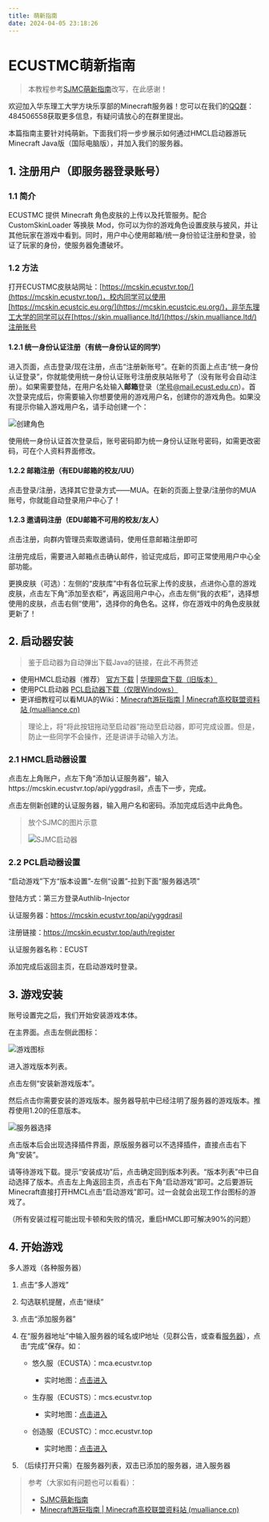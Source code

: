 ```yaml
---
title: 萌新指南
date: 2024-04-05 23:18:26
---
```

# ECUSTMC萌新指南
> 本教程参考[SJMC萌新指南](https://mc.sjtu.cn/tutorial/)改写，在此感谢！

欢迎加入华东理工大学方块乐享部的Minecraft服务器！您可以在我们的[QQ群](https://qm.qq.com/q/jqFxBzF8gU)：484506558获取更多信息，有疑问请放心的在群里提出。

本篇指南主要针对纯萌新。下面我们将一步步展示如何通过HMCL启动器游玩Minecraft Java版（国际电脑版），并加入我们的服务器。

## 1. 注册用户（即服务器登录账号）
### 1.1 简介
ECUSTMC 提供 Minecraft 角色皮肤的上传以及托管服务。配合 CustomSkinLoader 等换肤 Mod，你可以为你的游戏角色设置皮肤与披风，并让其他玩家在游戏中看到。同时，用户中心使用邮箱/统一身份验证注册和登录，验证了玩家的身份，使服务器免遭破坏。

### 1.2 方法
打开ECUSTMC皮肤站网址：[https://mcskin.ecustvr.top/](https://mcskin.ecustvr.top/)，校内同学可以使用[https://mcskin.ecustcic.eu.org/](https://mcskin.ecustcic.eu.org/)，非华东理工大学的同学可以在[https://skin.mualliance.ltd/](https://skin.mualliance.ltd/)注册账号

#### 1.2.1 统一身份认证注册（有统一身份认证的同学）
进入页面，点击登录/现在注册，点击“注册新账号”。在新的页面上点击“统一身份认证登录”，你就能使用统一身份认证账号注册皮肤站账号了（没有账号会自动注册）。如果需要登陆，在用户名处输入**邮箱**登录（学号@mail.ecust.edu.cn）。首次登录完成后，你需要输入你想要使用的游戏用户名，创建你的游戏角色。如果没有提示你输入游戏用户名，请手动创建一个：

![创建角色](https://mc.sjtu.cn/wp-content/uploads/2023/08/image.png)

使用统一身份认证首次登录后，账号密码即为统一身份认证账号密码，如需更改密码，可在个人资料界面修改。

#### 1.2.2 邮箱注册（有EDU邮箱的校友/UU）
点击登录/注册，选择其它登录方式——MUA。在新的页面上登录/注册你的MUA账号，你就能自动登录用户中心了！

#### 1.2.3 邀请码注册（EDU邮箱不可用的校友/友人）
点击注册，向群内管理员索取邀请码，使用任意邮箱注册即可

注册完成后，需要进入邮箱点击确认邮件，验证完成后，即可正常使用用户中心全部功能。

更换皮肤（可选）：左侧的“皮肤库”中有各位玩家上传的皮肤，点进你心意的游戏皮肤，点击左下角“添加至衣柜”，再返回用户中心，点击左侧“我的衣柜”，选择想使用的皮肤，点击右侧“使用”，选择你的角色名。这样，你在游戏中的角色皮肤就更新了！

## 2. 启动器安装
> 鉴于启动器为自动弹出下载Java的链接，在此不再赘述
* 使用HMCL启动器（推荐） [官方下载](https://ci.huangyuhui.net/job/HMCL/) | [华理网盘下载（旧版本）](https://cs.e.ecust.edu.cn/download/ab2f08d8fdf6ab2feaa1c9179785b277?at_=1710770293328&ak_=8745fe60d3b3d94e86e1b48839a6536b&ad_=3d5e3fd4942b299d58a22f0003a03e73&fn=HMCL-3.5.6.243)
* 使用PCL启动器 [PCL启动器下载（仅限Windows）](https://afdian.net/p/0164034c016c11ebafcb52540025c377)
* 更详细教程可以看MUA的Wiki：[Minecraft游玩指南 | Minecraft高校联盟资料站 (mualliance.cn)](https://docs.mualliance.cn/zh/tutorial/start)

> 理论上，将“将此按钮拖动至启动器”拖动至启动器，即可完成设置。但是，防止一些同学不会操作，还是讲讲手动输入方法。
    
### 2.1 HMCL启动器设置
点击左上角账户，点左下角“添加认证服务器”，输入https://mcskin.ecustvr.top/api/yggdrasil，点击下一步，完成。

点击左侧新创建的认证服务器，输入用户名和密码。添加完成后选中此角色。

> 放个SJMC的图片示意
> 
> ![SJMC启动器](https://mc.sjtu.cn/wp-content/uploads/2023/08/image-8.png)

### 2.2 PCL启动器设置
“启动游戏”下方“版本设置”-左侧“设置”-拉到下面“服务器选项”

登陆方式：第三方登录Authlib-Injector

认证服务器：https://mcskin.ecustvr.top/api/yggdrasil

注册链接：https://mcskin.ecustvr.top/auth/register

认证服务器名称：ECUST

添加完成后返回主页，在启动游戏时登录。

## 3. 游戏安装
账号设置完之后，我们开始安装游戏本体。

在主界面。点击左侧此图标：

![游戏图标](https://mc.sjtu.cn/wp-content/uploads/2023/08/image-7.png)

进入游戏版本列表。

点击左侧“安装新游戏版本”。

然后点击你需要安装的游戏版本。服务器导航中已经注明了服务器的游戏版本。推荐使用1.20的任意版本。

![服务器选择](https://mc.sjtu.cn/wp-content/uploads/2023/08/image-9.png)

点击版本后会出现选择插件界面，原版服务器可以不选择插件，直接点击右下角“安装”。

请等待游戏下载。提示“安装成功”后，点击确定回到版本列表。“版本列表”中已自动选择了版本。点击左上角返回主页，点击右下角“启动游戏”即可。之后要游玩Minecraft直接打开HMCL点击“启动游戏”即可。过一会就会出现工作台图标的游戏了。

（所有安装过程可能出现卡顿和失败的情况，重启HMCL即可解决90%的问题）

## 4. 开始游戏
多人游戏（各种服务器）

1. 点击“多人游戏”

2. 勾选联机提醒，点击“继续”

3. 点击“添加服务器”

4. 在“服务器地址”中输入服务器的域名或IP地址（见群公告，或查看[服务器](/server/)），点击“完成”保存。如：
    * 悠久服（ECUSTA）：mca.ecustvr.top  
        * 实时地图：[点击进入](http://mcmapa.ecustvr.top/)

    * 生存服（ECUSTS）：mcs.ecustvr.top  
        * 实时地图：[点击进入](http://mcmap.ecustvr.top/)

    * 创造服（ECUSTC）：mcc.ecustvr.top  
        * 实时地图：[点击进入](http://mcmaps.ecustvr.top/)

5. （后续打开只需）在服务器列表，双击已添加的服务器，进入服务器

> 参考（大家如有问题也可以看看）：
> * [SJMC萌新指南](https://mc.sjtu.cn/tutorial/)
> * [Minecraft游玩指南 | Minecraft高校联盟资料站 (mualliance.cn)](https://docs.mualliance.cn/zh/tutorial/start)